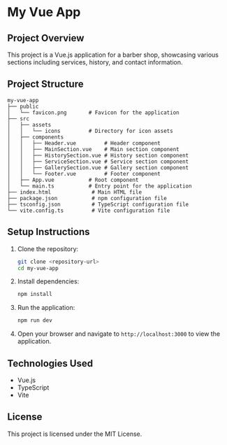 # My Vue App

## Project Overview
This project is a Vue.js application for a barber shop, showcasing various sections including services, history, and contact information.

## Project Structure
```
my-vue-app
├── public       
│   └── favicon.png       # Favicon for the application
├── src
│   ├── assets
│   │   └── icons         # Directory for icon assets
│   ├── components
│   │   ├── Header.vue         # Header component
│   │   ├── MainSection.vue    # Main section component
│   │   ├── HistorySection.vue # History section component 
│   │   ├── ServiceSection.vue # Service section component
│   │   ├── GallerySection.vue # Gallery section component
│   │   └── Footer.vue         # Footer component
│   ├── App.vue           # Root component
│   └── main.ts           # Entry point for the application
├── index.html             # Main HTML file
├── package.json           # npm configuration file
├── tsconfig.json          # TypeScript configuration file
└── vite.config.ts         # Vite configuration file
```

## Setup Instructions
1. Clone the repository:
   ```bash
   git clone <repository-url>
   cd my-vue-app
   ```

2. Install dependencies:
   ```bash
   npm install
   ```

3. Run the application:
   ```bash
   npm run dev
   ```

4. Open your browser and navigate to `http://localhost:3000` to view the application.

## Technologies Used
- Vue.js
- TypeScript
- Vite

## License
This project is licensed under the MIT License.
